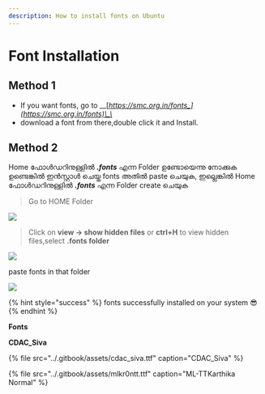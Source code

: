 ```yaml
---
description: How to install fonts on Ubuntu
---
```


# Font Installation

## Method 1

*  If you want fonts, go to __[_https://smc.org.in/fonts_](https://smc.org.in/fonts)\_\_
* download a font from there,double click it and Install.

## Method 2



Home ഫോൾഡറിനുള്ളിൽ _**.fonts**_ എന്ന Folder ഉണ്ടോയെന്നു നോക്കുക ഉണ്ടെങ്കിൽ ഇൻസ്റ്റാൾ ചെയ്ത fonts  അതിൽ paste ചെയുക, ഇല്ലെങ്കിൽ Home ഫോൾഡറിനുള്ളിൽ _**.fonts**_ എന്ന Folder create ചെയുക

> Go to HOME Folder

![](../.gitbook/assets/screenshot-from-2020-11-02-19-58-09.png)

> Click on **view -&gt; show hidden files** or **ctrl+H** to view hidden files,select **.fonts folder**

![](../.gitbook/assets/new.png)

paste fonts in that folder

![](../.gitbook/assets/new1.png)

{% hint style="success" %}
fonts successfully installed on your system 😎 
{% endhint %}

**Fonts**

**CDAC\_Siva**

{% file src="../.gitbook/assets/cdac\_siva.ttf" caption="CDAC\_Siva" %}

{% file src="../.gitbook/assets/mlkr0ntt.ttf" caption="ML-TTKarthika Normal" %}

